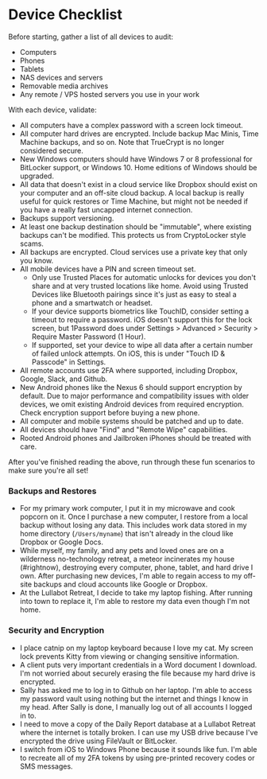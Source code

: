 # Device Checklist

Before starting, gather a list of all devices to audit:

* Computers
* Phones
* Tablets
* NAS devices and servers
* Removable media archives
* Any remote / VPS hosted servers you use in your work

With each device, validate:

* All computers have a complex password with a screen lock timeout.
* All computer hard drives are encrypted. Include backup Mac Minis, Time Machine backups, and so on. Note that TrueCrypt is no longer considered secure.
* New Windows computers should have Windows 7 or 8 professional for BitLocker support, or Windows 10. Home editions of Windows should be upgraded.
* All data that doesn't exist in a cloud service like Dropbox should exist on your computer and an off-site cloud backup. A local backup is really useful for quick restores or Time Machine, but might not be needed if you have a really fast uncapped internet connection.
* Backups support versioning.
* At least one backup destination should be "immutable", where existing backups can't be modified. This protects us from CryptoLocker style scams.
* All backups are encrypted. Cloud services use a private key that only you know.
* All mobile devices have a PIN and screen timeout set.
  * Only use Trusted Places for automatic unlocks for devices you don't share and at very trusted locations like home. Avoid using Trusted Devices like Bluetooth pairings since it's just as easy to steal a phone and a smartwatch or headset.
  * If your device supports biometrics like TouchID, consider setting a timeout to require a password. iOS doesn't support this for the lock screen, but 1Password does under Settings > Advanced > Security > Require Master Password (1 Hour).
  * If supported, set your device to wipe all data after a certain number of failed unlock attempts. On iOS, this is under "Touch ID & Passcode" in Settings.
* All remote accounts use 2FA where supported, including Dropbox, Google, Slack, and Github.
* New Android phones like the Nexus 6 should support encryption by default. Due to major performance and compatibility issues with older devices, we omit existing Android devices from required encryption. Check encryption support before buying a new phone.
* All computer and mobile systems should be patched and up to date.
* All devices should have "Find" and "Remote Wipe" capabilities.
* Rooted Android phones and Jailbroken iPhones should be treated with care.

After you've finished reading the above, run through these fun scenarios to make sure you're all set!

### Backups and Restores

* For my primary work computer, I put it in my microwave and cook popcorn on it. Once I purchase a new computer, I restore from a local backup without losing any data. This includes work data stored in my home directory (`/Users/myname`) that isn't already in the cloud like Dropbox or Google Docs.
* While myself, my family, and any pets and loved ones are on a wilderness no-technology retreat, a meteor incinerates my house (#rightnow), destroying every computer, phone, tablet, and hard drive I own. After purchasing new devices, I'm able to regain access to my off-site backups and cloud accounts like Google or Dropbox.
* At the Lullabot Retreat, I decide to take my laptop fishing. After running into town to replace it, I'm able to restore my data even though I'm not home.

### Security and Encryption

* I place catnip on my laptop keyboard because I love my cat. My screen lock prevents Kitty from viewing or changing sensitive information.
* A client puts very important credentials in a Word document I download. I'm not worried about securely erasing the file because my hard drive is encrypted.
* Sally has asked me to log in to Github on her laptop. I'm able to access my password vault using nothing but the internet and things I know in my head. After Sally is done, I manually log out of all accounts I logged in to.
* I need to move a copy of the Daily Report database at a Lullabot Retreat where the internet is totally broken. I can use my USB drive because I've encrypted the drive using FileVault or BitLocker.
* I switch from iOS to Windows Phone because it sounds like fun. I'm able to recreate all of my 2FA tokens by using pre-printed recovery codes or SMS messages.
